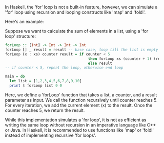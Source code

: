 In Haskell, the 'for' loop is not a built-in feature, however, we can simulate a 'for' loop using recursion and looping constructs like 'map' and 'foldl'.

Here's an example:

Suppose we want to calculate the sum of elements in a list, using a 'for loop' structure:

```haskell
forLoop :: [Int] -> Int -> Int -> Int
forLoop [] _ result = result -- base case, loop till the list is empty
forLoop (x : xs) counter result = if counter < 5 
                                      then forLoop xs (counter + 1) (result + x) 
                                      else result
-- if counter < 5, repeat the loop, otherwise end loop

main = do
  let list = [1,2,3,4,5,6,7,8,9,10]
  print $ forLoop list 0 0
```

Here, we define a 'forLoop' function that takes a list, a counter, and a result parameter as input. We call the function recursively until counter reaches 5. For every iteration, we add the current element (x) to the result. Once the counter reaches 5, we return the result.

While this implementation simulates a 'for loop', it is not as efficient as writing the same loop without recursion in an imperative language like C++ or Java. In Haskell, it is recommended to use functions like 'map' or 'foldl' instead of implementing recursive 'for loops'.
